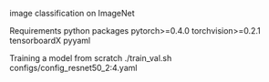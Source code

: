 image classification on ImageNet

Requirements
python packages
pytorch>=0.4.0
torchvision>=0.2.1
tensorboardX
pyyaml


Training a model from scratch
./train_val.sh configs/config_resnet50_2:4.yaml
